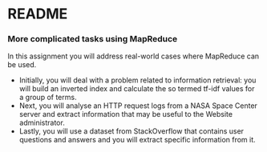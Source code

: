 # README #

### More complicated tasks using MapReduce ###
In this assignment you will address real-world cases where MapReduce can be used. 
* Initially, you will deal with a problem related to information retrieval: you will build an inverted index and calculate
the so termed tf-idf values for a group of terms. 
* Next, you will analyse an HTTP request logs from a NASA Space Center server and extract information that may be useful to the Website administrator.
* Lastly, you will use a dataset from StackOverflow that contains user questions and answers and you will extract specific information from it. 
